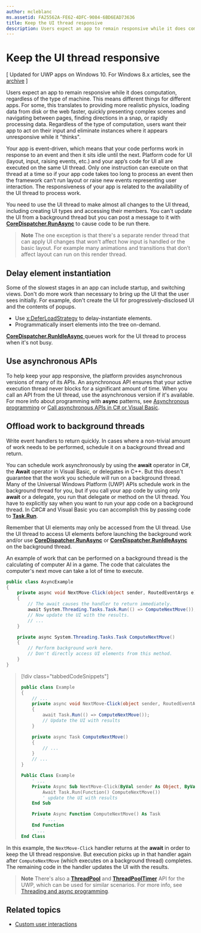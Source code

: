 ```yaml
---
author: mcleblanc
ms.assetid: FA25562A-FE62-4DFC-9084-6BD6EAD73636
title: Keep the UI thread responsive
description: Users expect an app to remain responsive while it does computation, regardless of the type of machine.
---
```

# Keep the UI thread responsive

\[ Updated for UWP apps on Windows 10. For Windows 8.x articles, see the [archive](http://go.microsoft.com/fwlink/p/?linkid=619132) \]

Users expect an app to remain responsive while it does computation, regardless of the type of machine. This means different things for different apps. For some, this translates to providing more realistic physics, loading data from disk or the web faster, quickly presenting complex scenes and navigating between pages, finding directions in a snap, or rapidly processing data. Regardless of the type of computation, users want their app to act on their input and eliminate instances where it appears unresponsive while it "thinks".

Your app is event-driven, which means that your code performs work in response to an event and then it sits idle until the next. Platform code for UI (layout, input, raising events, etc.) and your app’s code for UI all are executed on the same UI thread. Only one instruction can execute on that thread at a time so if your app code takes too long to process an event then the framework can’t run layout or raise new events representing user interaction. The responsiveness of your app is related to the availability of the UI thread to process work.

You need to use the UI thread to make almost all changes to the UI thread, including creating UI types and accessing their members. You can't update the UI from a background thread but you can post a message to it with [**CoreDispatcher.RunAsync**](https://msdn.microsoft.com/library/windows/apps/Hh750317) to cause code to be run there.

> **Note**  The one exception is that there's a separate render thread that can apply UI changes that won't affect how input is handled or the basic layout. For example many animations and transitions that don’t affect layout can run on this render thread.

## Delay element instantiation

Some of the slowest stages in an app can include startup, and switching views. Don't do more work than necessary to bring up the UI that the user sees initially. For example, don't create the UI for progressively-disclosed UI and the contents of popups.

-   Use [x:DeferLoadStrategy](https://msdn.microsoft.com/library/windows/apps/Mt204785) to delay-instantiate elements.
-   Programmatically insert elements into the tree on-demand.

[
              **CoreDispatcher.RunIdleAsync**
            ](https://msdn.microsoft.com/library/windows/apps/Hh967918) queues work for the UI thread to process when it's not busy.

## Use asynchronous APIs

To help keep your app responsive, the platform provides asynchronous versions of many of its APIs. An asynchronous API ensures that your active execution thread never blocks for a significant amount of time. When you call an API from the UI thread, use the asynchronous version if it's available. For more info about programming with **async** patterns, see [Asynchronous programming](https://msdn.microsoft.com/library/windows/apps/Mt187335) or [Call asynchronous APIs in C# or Visual Basic](https://msdn.microsoft.com/library/windows/apps/Mt187337).

## Offload work to background threads

Write event handlers to return quickly. In cases where a non-trivial amount of work needs to be performed, schedule it on a background thread and return.

You can schedule work asynchronously by using the **await** operator in C#, the **Await** operator in Visual Basic, or delegates in C++. But this doesn't guarantee that the work you schedule will run on a background thread. Many of the Universal Windows Platform (UWP) APIs schedule work in the background thread for you, but if you call your app code by using only **await** or a delegate, you run that delegate or method on the UI thread. You have to explicitly say when you want to run your app code on a background thread. In C#C# and Visual Basic you can accomplish this by passing code to [**Task.Run**](https://msdn.microsoft.com/library/windows/apps/xaml/system.threading.tasks.task.run.aspx).

Remember that UI elements may only be accessed from the UI thread. Use the UI thread to access UI elements before launching the background work and/or use [**CoreDispatcher.RunAsync**](https://msdn.microsoft.com/library/windows/apps/Hh750317) or [**CoreDispatcher.RunIdleAsync**](https://msdn.microsoft.com/library/windows/apps/Hh967918) on the background thread.

An example of work that can be performed on a background thread is the calculating of computer AI in a game. The code that calculates the computer's next move can take a lot of time to execute.

```csharp
public class AsyncExample
{
    private async void NextMove-Click(object sender, RoutedEventArgs e)
    {
        // The await causes the handler to return immediately.
        await System.Threading.Tasks.Task.Run(() => ComputeNextMove());
        // Now update the UI with the results.
        // ...
    }

    private async System.Threading.Tasks.Task ComputeNextMove()
    {
        // Perform background work here.
        // Don't directly access UI elements from this method.
    }
}
```

> [!div class="tabbedCodeSnippets"]
> ```csharp
> public class Example
> {
>     // ...
>     private async void NextMove-Click(object sender, RoutedEventArgs e)
>     {
>         await Task.Run(() => ComputeNextMove());
>         // Update the UI with results
>     }
> 
>     private async Task ComputeNextMove()
>     {
>         // ...
>     }
>     // ...
> }
> ```
> ```vb
> Public Class Example
>     ' ...
>     Private Async Sub NextMove-Click(ByVal sender As Object, ByVal e As RoutedEventArgs)
>         Await Task.Run(Function() ComputeNextMove())
>         ' update the UI with results
>     End Sub
> 
>     Private Async Function ComputeNextMove() As Task
>         ' ...
>     End Function
>     ' ...
> End Class
> ```

In this example, the `NextMove-Click` handler returns at the **await** in order to keep the UI thread responsive. But execution picks up in that handler again after `ComputeNextMove` (which executes on a background thread) completes. The remaining code in the handler updates the UI with the results.

> **Note**  There's also a [**ThreadPool**](https://msdn.microsoft.com/library/windows/apps/BR229621) and [**ThreadPoolTimer**](https://msdn.microsoft.com/library/windows/apps/windows.system.threading.threadpooltimer.aspx) API for the UWP, which can be used for similar scenarios. For more info, see [Threading and async programming](https://msdn.microsoft.com/library/windows/apps/Mt187340).

## Related topics

* [Custom user interactions](https://msdn.microsoft.com/library/windows/apps/Mt185599)



<!--HONumber=Jun16_HO3-->


